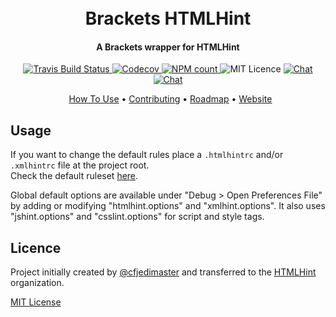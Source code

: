 <h1 align="center">
  <br>
  Brackets HTMLHint
  <br>
</h1>

<h4 align="center">A Brackets wrapper for HTMLHint</h4>

<p align="center">
  <a href="https://travis-ci.org/htmlhint/brackets-htmlhint">
    <img src="https://img.shields.io/travis/htmlhint/brackets-htmlhint.svg" alt="Travis Build Status">
  </a>
  <a href="https://codecov.io/gh/htmlhint/brackets-htmlhint">
    <img src="https://codecov.io/gh/htmlhintbrackets-htmlhint/branch/master/graph/badge.svg" alt="Codecov">
  </a>
  <a href="https://www.npmjs.com/package/brackets-htmlhint">
    <img src="https://img.shields.io/npm/dm/brackets-htmlhint.svg" alt="NPM count">
  </a>
  <img src="https://badgen.net/badge/license/MIT/green" alt="MIT Licence" />
  <a href="https://discord.gg/nJ6J9CP">
    <img src="https://img.shields.io/badge/chat-on%20discord-7289da.svg" alt="Chat">
  </a>
  <a href="http://roadmap.htmlhint.io/roadmap">
    <img src="https://img.shields.io/badge/check-our%20roadmap-EE503E.svg" alt="Chat">
  </a>
</p>

<p align="center">
  <a href="#usage">How To Use</a> • <a href="/CONTRIBUTING.md">Contributing</a> • <a href="http://roadmap.htmlhint.io/">Roadmap</a> • <a href="https://htmlhint.io">Website</a>
</p>

## Usage
If you want to change the default rules place a `.htmlhintrc` and/or `.xmlhintrc` file at the project root.  
Check the default ruleset [here](https://github.com/yaniswang/HTMLHint/wiki/Usage).

Global default options are available under "Debug > Open Preferences File" by adding or modifying "htmlhint.options" and "xmlhint.options".
It also uses "jshint.options" and "csslint.options" for script and style tags.

## Licence

Project initially created by [@cfjedimaster](https://github.com/cfjedimaster) and transferred to the [HTMLHint](https://github.com/htmlhint) organization.

[MIT License](./LICENSE)
